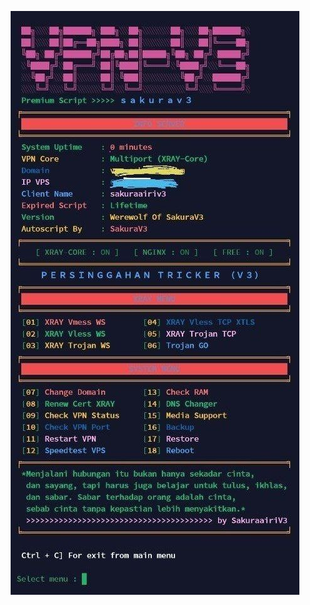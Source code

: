 <p align="center">
<img src="https://raw.githubusercontent.com/V3SAKURAAIRIV3/Persinggahan-V3/main/MENU.jpg" />
</p>


